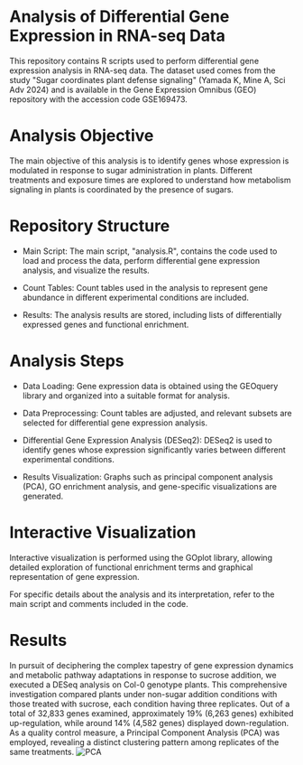 # Analysis of Differential Gene Expression in RNA-seq Data
This repository contains R scripts used to perform differential gene expression analysis in RNA-seq data. The dataset used comes from the study "Sugar coordinates plant defense signaling" (Yamada K, Mine A, Sci Adv 2024) and is available in the Gene Expression Omnibus (GEO) repository with the accession code GSE169473.

# Analysis Objective
The main objective of this analysis is to identify genes whose expression is modulated in response to sugar administration in plants. Different treatments and exposure times are explored to understand how metabolism signaling in plants is coordinated by the presence of sugars.

# Repository Structure
* Main Script: The main script, "analysis.R", contains the code used to load and process the data, perform differential gene expression analysis, and visualize the results.

* Count Tables: Count tables used in the analysis to represent gene abundance in different experimental conditions are included.

* Results: The analysis results are stored, including lists of differentially expressed genes and functional enrichment.

# Analysis Steps
* Data Loading: Gene expression data is obtained using the GEOquery library and organized into a suitable format for analysis.

* Data Preprocessing: Count tables are adjusted, and relevant subsets are selected for differential gene expression analysis.

* Differential Gene Expression Analysis (DESeq2): DESeq2 is used to identify genes whose expression significantly varies between different experimental conditions.

* Results Visualization: Graphs such as principal component analysis (PCA), GO enrichment analysis, and gene-specific visualizations are generated.

# Interactive Visualization
Interactive visualization is performed using the GOplot library, allowing detailed exploration of functional enrichment terms and graphical representation of gene expression.

For specific details about the analysis and its interpretation, refer to the main script and comments included in the code.

# Results

In pursuit of deciphering the complex tapestry of gene expression dynamics and metabolic pathway adaptations in response to sucrose addition, we executed a DESeq analysis on Col-0 genotype plants. This comprehensive investigation compared plants under non-sugar addition conditions with those treated with sucrose, each condition having three replicates. Out of a total of 32,833 genes examined, approximately 19% (6,263 genes) exhibited up-regulation, while around 14% (4,582 genes) displayed down-regulation. As a quality control measure, a Principal Component Analysis (PCA) was employed, revealing a distinct clustering pattern among replicates of the same treatments. 
![PCA](https://github.com/Bioinformaticareposit/RNA-seq-data-analysis/assets/115641732/b7e1a8bd-6f49-4bab-8e90-dde791edee4f)
